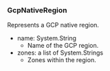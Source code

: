 ### GcpNativeRegion
Represents a GCP native region.

- name: System.String
  - Name of the GCP region.
- zones: a list of System.Strings
  - Zones within the region.
